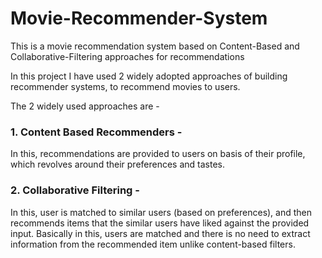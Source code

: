 # Movie-Recommender-System
This is a movie recommendation system based on Content-Based and Collaborative-Filtering approaches for recommendations

In this project I have used 2 widely adopted approaches of building recommender systems, to recommend movies to users.

The 2 widely used approaches are -

### 1. Content Based Recommenders -
In this, recommendations are provided to users on basis of their profile, which revolves around their preferences and tastes.

### 2. Collaborative Filtering -
In this, user is matched to similar users (based on preferences), and then recommends items that the similar users have liked against the provided input. Basically in this, users are matched and there is no need to extract information from the recommended item unlike content-based filters.
